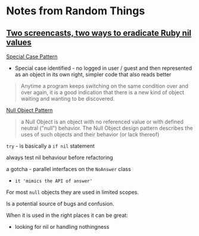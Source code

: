 # Notes from Random Things

## [Two screencasts, two ways to eradicate Ruby nil values](https://www.rubytapas.com/2017/01/31/two-screencasts-two-ways-eradicate-ruby-nil-values/)

[Special Case Pattern](https://martinfowler.com/eaaCatalog/specialCase.html)

- Special case identified - no logged in user / guest and then represented as an object in its own right, simpler code that also reads better

> Anytime a program keeps switching on the same condition over and over again, it is a good indication that there is a new kind of object waiting and wanting to be discovered.


[Null Object Pattern](https://en.wikipedia.org/wiki/Null_Object_pattern)

>a Null Object is an object with no referenced value or with defined neutral ("null") behavior. The Null Object design pattern describes the uses of such objects and their behavior (or lack thereof)

`try` - is basically a `if nil` statement

always test nil behaviour before refactoring 

a gotcha - parallel interfaces on the `NoAnswer` class
- `it 'mimics the API of answer'`

For most `null` objects they are used in limited scopes.

Is a potential source of bugs and confusion.

When it is used in the right places it can be great:
- looking for nil or handling nothingness
